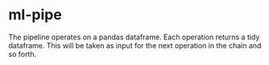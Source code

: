 # ml-pipe

The pipeline operates on a pandas dataframe. 
Each operation returns a tidy dataframe. 
This will be taken as input for the next operation in the chain and so forth.
